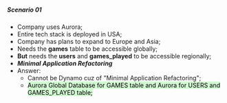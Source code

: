 ##### Scenario 01
- Company uses Aurora;
- Entire tech stack is deployed in USA;
- Company has plans to expand to Europe and Asia;
- Needs the **games** table to be accessible globally;
- **But** needs the **users** and **games_played** to be accessible regionally;
- **_Minimal Application Refactoring_**
- Answer:
	- Cannot be Dynamo cuz of "Minimal Application Refactoring";
	- <mark style="background: #BBFABBA6;">Aurora Global Database for GAMES table and Aurora for USERS and GAMES_PLAYED table;</mark>

